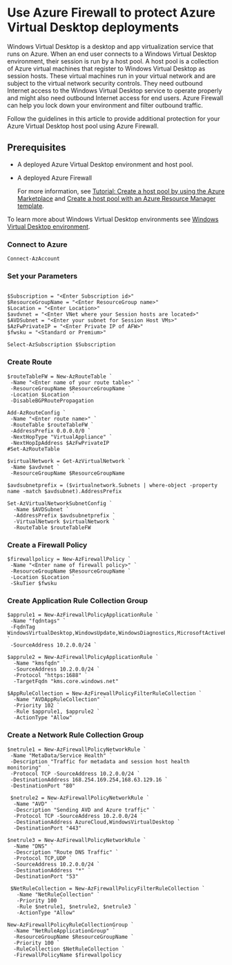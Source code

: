 # Use Azure Firewall to protect Azure Virtual Desktop deployments

Windows Virtual Desktop is a desktop and app virtualization service that runs on Azure. When an end user connects to a Windows Virtual Desktop environment, their session is run by a host pool. A host pool is a collection of Azure virtual machines that register to Windows Virtual Desktop as session hosts. These virtual machines run in your virtual network and are subject to the virtual network security controls. They need outbound Internet access to the Windows Virtual Desktop service to operate properly and might also need outbound Internet access for end users. Azure Firewall can help you lock down your environment and filter outbound traffic.

Follow the guidelines in this article to provide additional protection for your Azure Virtual Desktop host pool using Azure Firewall.

## Prerequisites

 - A deployed Azure Virtual Desktop environment and host pool.
 - A deployed Azure Firewall

   For more information, see [Tutorial: Create a host pool by using the Azure Marketplace](../virtual-desktop/create-host-pools-azure-marketplace.md) and [Create a host pool with an Azure Resource Manager template](../virtual-desktop/virtual-desktop-fall-2019/create-host-pools-arm-template.md).

To learn more about Windows Virtual Desktop environments see [Windows Virtual Desktop environment](../virtual-desktop/environment-setup.md).

### Connect to Azure

```azurepowershell-interactive
Connect-AzAccount
```
### Set your Parameters
```azurepowershell-interactive

$Subscription = "<Enter Subscription id>"
$ResourceGroupName = "<Enter ResourceGroup name>"
$Location = "<Enter Location>"
$avdvnet = "<Enter VNet where your Session hosts are located>"
$AVDSubnet = "<Enter your subnet for Session Host VMs>" 
$AzFwPrivateIP = "<Enter Private IP of AFW>"
$fwsku = "<Standard or Premium>"

Select-AzSubscription $Subscription
```
### Create Route
```azurepowershell-interactive
$routeTableFW = New-AzRouteTable `
 -Name "<Enter name of your route table>" `
 -ResourceGroupName $ResourceGroupName `
 -Location $Location `
 -DisableBGPRoutePropagation

Add-AzRouteConfig `
 -Name "<Enter route name>" `
 -RouteTable $routeTableFW `
 -AddressPrefix 0.0.0.0/0 `
 -NextHopType "VirtualAppliance" `
 -NextHopIpAddress $AzFwPrivateIP
#Set-AzRouteTable

$virtualNetwork = Get-AzVirtualNetwork `
 -Name $avdvnet `
 -ResourceGroupName $ResourceGroupName

$avdsubnetprefix = ($virtualnetwork.Subnets | where-object -property name -match $avdsubnet).AddressPrefix

Set-AzVirtualNetworkSubnetConfig `
  -Name $AVDSubnet `
  -AddressPrefix $avdsubnetprefix `
  -VirtualNetwork $virtualNetwork `
  -RouteTable $routeTableFW
```
### Create a Firewall Policy

```azurepowershell-interactive
$firewallpolicy = New-AzFirewallPolicy `
 -Name "<Enter name of firewall policy>" `
 -ResourceGroupName $ResourceGroupName `
 -Location $Location `
 -SkuTier $fwsku
```

### Create Application Rule Collection Group

```azurepowershell-interactive
$apprule1 = New-AzFirewallPolicyApplicationRule `
 -Name "fqdntags" `
 -FqdnTag WindowsVirtualDesktop,WindowsUpdate,WindowsDiagnostics,MicrosoftActiveProtectionService `
 -SourceAddress 10.2.0.0/24 `

$apprule2 = New-AzFirewallPolicyApplicationRule `
  -Name "kmsfqdn" `
  -SourceAddress 10.2.0.0/24 `
  -Protocol "https:1688" `
  -TargetFqdn "kms.core.windows.net"

$AppRuleCollection = New-AzFirewallPolicyFilterRuleCollection `
  -Name "AVDAppRuleCollection" `
  -Priority 102 `
  -Rule $apprule1, $apprule2 `
  -ActionType "Allow"
```
### Create a Network Rule Collection Group

```azurepowershell-interactive
$netrule1 = New-AzFirewallPolicyNetworkRule `
 -Name "MetaData/Service Health" `
 -Description "Traffic for metadata and session host health monitoring"  `
 -Protocol TCP -SourceAddress 10.2.0.0/24 `
 -DestinationAddress 168.254.169.254,168.63.129.16 `
 -DestinationPort "80"

 $netrule2 = New-AzFirewallPolicyNetworkRule `
  -Name "AVD" `
  -Description "Sending AVD and Azure traffic" `
  -Protocol TCP -SourceAddress 10.2.0.0/24 `
  -DestinationAddress AzureCloud,WindowsVirtualDesktop `
  -DestinationPort "443"

$netrule3 = New-AzFirewallPolicyNetworkRule `
  -Name "DNS" `
  -Description "Route DNS Traffic" `
  -Protocol TCP,UDP `
  -SourceAddress 10.2.0.0/24 `
  -DestinationAddress "*" `
  -DestinationPort "53"

 $NetRuleCollection = New-AzFirewallPolicyFilterRuleCollection `
   -Name "NetRuleCollection" `
   -Priority 100 `
   -Rule $netrule1, $netrule2, $netrule3 `
   -ActionType "Allow"

New-AzFirewallPolicyRuleCollectionGroup `
  -Name "NetRuleApplicationGroup" `
  -ResourceGroupName $ResourceGroupName `
  -Priority 100 `
  -RuleCollection $NetRuleCollection `
  -FirewallPolicyName $firewallpolicy
```
